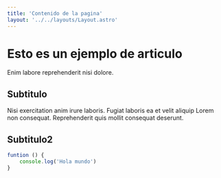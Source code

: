 ```yaml
---
title: 'Contenido de la pagina'
layout: '../../layouts/Layout.astro'
---
```


# Esto es un ejemplo de articulo
Enim labore reprehenderit nisi dolore.

## Subtitulo
Nisi exercitation anim irure laboris. Fugiat laboris ea et velit aliquip Lorem non consequat. Reprehenderit quis mollit consequat deserunt.

## Subtitulo2

```javascript
funtion () {
    console.log('Hola mundo')
}
```

